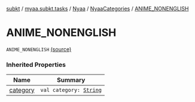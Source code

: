 [subkt](../../../index.md) / [myaa.subkt.tasks](../../index.md) / [Nyaa](../index.md) / [NyaaCategories](index.md) / [ANIME_NONENGLISH](./-a-n-i-m-e_-n-o-n-e-n-g-l-i-s-h.md)

# ANIME_NONENGLISH

`ANIME_NONENGLISH` [(source)](https://github.com/Myaamori/SubKt/blob/0.1.19/src/main/kotlin/myaa/subkt/tasks/tasks.kt#L793)

### Inherited Properties

| Name | Summary |
|---|---|
| [category](category.md) | `val category: `[`String`](https://kotlinlang.org/api/latest/jvm/stdlib/kotlin/-string/index.html) |
